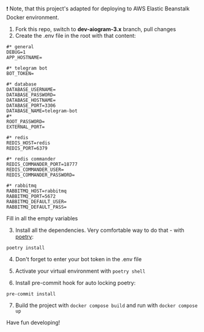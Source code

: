 :exclamation: Note, that this project's adapted for deploying to AWS Elastic Beanstalk Docker environment.
1. Fork this repo, switch to **dev-aiogram-3.x** branch, pull changes
2. Create the .env file in the root with that content:

```
#* general
DEBUG=1
APP_HOSTNAME=

#* telegram bot
BOT_TOKEN=

#* database
DATABASE_USERNAME=
DATABASE_PASSWORD=
DATABASE_HOSTNAME=
DATABASE_PORT=3306
DATABASE_NAME=telegram-bot
#*
ROOT_PASSWORD=
EXTERNAL_PORT=

#* redis
REDIS_HOST=redis
REDIS_PORT=6379

#* redis commander
REDIS_COMMANDER_PORT=18777
REDIS_COMMANDER_USER=
REDIS_COMMANDER_PASSWORD=

#* rabbitmq
RABBITMQ_HOST=rabbitmq
RABBITMQ_PORT=5672
RABBITMQ_DEFAULT_USER=
RABBITMQ_DEFAULT_PASS=
```
Fill in all the empty variables

3. Install all the dependencies. Very comfortable way to do that - with [poetry](https://python-poetry.org/docs/):

```
poetry install
```

4. Don't forget to enter your bot token in the .env file

5. Activate your virtual environment with `poetry shell`

6. Install pre-commit hook for auto locking poetry:

```
pre-commit install
```

7. Build the project with `docker compose build` and run with `docker compose up`

Have fun developing!
